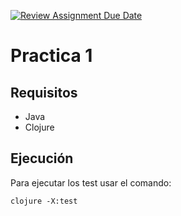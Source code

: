 [![Review Assignment Due Date](https://classroom.github.com/assets/deadline-readme-button-22041afd0340ce965d47ae6ef1cefeee28c7c493a6346c4f15d667ab976d596c.svg)](https://classroom.github.com/a/lHgaSAg2)
# Practica 1

## Requisitos

- Java
- Clojure

## Ejecución 

Para ejecutar los test usar el comando:

    clojure -X:test
